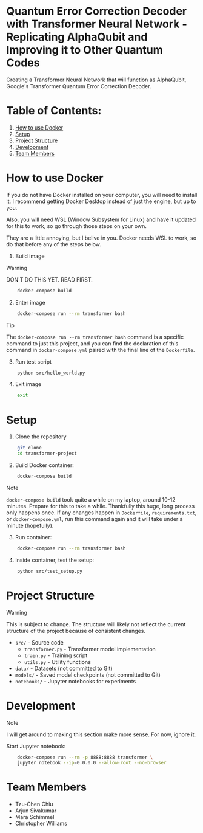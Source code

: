 # Quantum Error Correction Decoder with Transformer Neural Network - Replicating AlphaQubit and Improving it to Other Quantum Codes

Creating a Transformer Neural Network that will function as AlphaQubit, Google's Transformer Quantum Error Correction Decoder.

# Table of Contents:
1. [How to use Docker](#how-to-use-docker)
2. [Setup](#setup)
3. [Project Structure](#project-structure)
4. [Development](#development)
5. [Team Members](#team-members)

# How to use Docker
If you do not have Docker installed on your computer, you will need to install it. I recommend getting Docker Desktop instead of just the engine, but up to you.

Also, you will need WSL (Window Subsystem for Linux) and have it updated for this to work, so go through those steps on your own.

They are a little annoying, but I belive in you. Docker needs WSL to work, so do that before any of the steps below.

1. Build image
> [!warning]
> DON'T DO THIS YET. READ FIRST.
```bash
    docker-compose build
```

2. Enter image
```bash
    docker-compose run --rm transformer bash
```
> [!tip]
> The `docker-compose run --rm transformer bash` command is a specific command to just this project, and you can find the declaration of this command in `docker-compose.yml` paired with the final line of the `Dockerfile`.

3. Run test script
```bash
    python src/hello_world.py
```

4. Exit image
```bash
    exit
```

# Setup

1. Clone the repository
```bash
    git clone
    cd transformer-project
```

2. Build Docker container:
```bash
    docker-compose build
```
> [!NOTE]
> `docker-compose build` took quite a while on my laptop, around 10-12 minutes. Prepare for this to take a while. Thankfully this huge, long process only happens once. If any changes happen in `Dockerfile`, `requirements.txt`, or `docker-compose.yml`, run this command again and it will take under a minute (hopefully).

3. Run container:
```bash
    docker-compose run --rm transformer bash
```

4. Inside container, test the setup:
```bash
    python src/test_setup.py
```

# Project Structure

> [!warning]
> This is subject to change. The structure will likely not reflect the current structure of the project because of consistent changes.

- `src/` - Source code
  - `transformer.py` - Transformer model implementation
  - `train.py` - Training script
  - `utils.py` - Utility functions
- `data/` - Datasets (not committed to Git)
- `models/` - Saved model checkpoints (not committed to Git)
- `notebooks/` - Jupyter notebooks for experiments

# Development

> [!note]
> I will get around to making this section make more sense. For now, ignore it.

Start Jupyter notebook:
```bash
    docker-compose run --rm -p 8888:8888 transformer \
    jupyter notebook --ip=0.0.0.0 --allow-root --no-browser
```

# Team Members
- Tzu-Chen Chiu
- Arjun Sivakumar
- Mara Schimmel
- Christopher Williams
